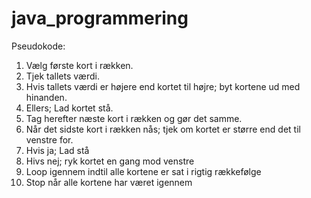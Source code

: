 # java_programmering

Pseudokode:
1. Vælg første kort i rækken. 
2. Tjek tallets værdi.
3. Hvis tallets værdi er højere end kortet til højre; byt kortene ud med hinanden.
4. Ellers; Lad kortet stå. 
5. Tag herefter næste kort i rækken og gør det samme. 
6. Når det sidste kort i rækken nås; tjek om kortet er større end det til venstre for.
7. Hvis ja; Lad stå
8. Hivs nej; ryk kortet en gang mod venstre 
9. Loop igennem indtil alle kortene er sat i rigtig rækkefølge 
10. Stop når alle kortene har været igennem
